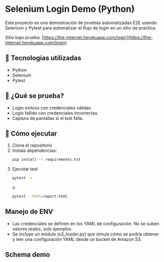 # Selenium Login Demo (Python)

Este proyecto es una demostración de pruebas automatizadas E2E usando Selenium y Pytest para automatizar el flujo de login en un sitio de práctica.

Sitio bajo prueba: [https://the-internet.herokuapp.com/login](https://the-internet.herokuapp.com/login)

## 🧰 Tecnologías utilizadas

- Python
- Selenium
- Pytest

## 🧪 ¿Qué se prueba?

- Login exitoso con credenciales válidas.
- Login fallido con credenciales incorrectas.
- Captura de pantallas si el test falla.

## 🚀 Cómo ejecutar

1. Clona el repositorio
2. Instala dependencias:
   ```bash
   pip install -r requirements.txt
   ```
3. Ejecutar test
   ```bash
   pytest -v
   ```
   o
   ```bash
   pytest --html=report.html
   ```

## Manejo de ENV

- Las credenciales se definen en los YAML de configuración. No se suben valores reales, solo ejemplos
- Se incluye un módulo (s3_loader.py) que simula cómo se podría obtener y leer una configuración YAML desde un bucket de Amazon S3.

## Schema demo

<!-- DEMO/
├── 📂 config/
│   ├── 📂 envs/                  # YAMLs locales (simulan S3)
│   │   ├── 📜 dev.yml            # Config desarrollo
│   │   ├── 📜 qa.yml            # Config qa
│   │   └── 📜 prod.yml           # Config producción
│   ├── 📂 schemas/               # Modelos Pydantic
│   │   ├── 📜 app.py             # AppConfig
│   │   ├── 📜 auth.py            # Credentials
│   │   └── 📜 db.py              # DatabaseConfig
│   ├── 📂 loaders/               # Cargadores de config
│   │   ├── 📜 local_loader.py    # Loader (local)
│   │   └── 📜 s3_loader.py       # Ejemplo (S3)
│   └── 📜 __init__.py            # Interface principal
├── 📂 pages/                     # Page Objects
│   └── 📜 login_page.py
├── 📂 tests/
│   └── 📜 test_login.py
├── 📂 utils/
│   ├── 📜 driver_manager.py      # Manejo de WebDriver
│   └── 📜 helpers.py             # Funciones auxiliares
├── 📜 conftest.py                # Fixtures de pytest
├── 📜 pytest.ini                 # Config pytest
└── 📜 requirements.txt           # Dependencias
